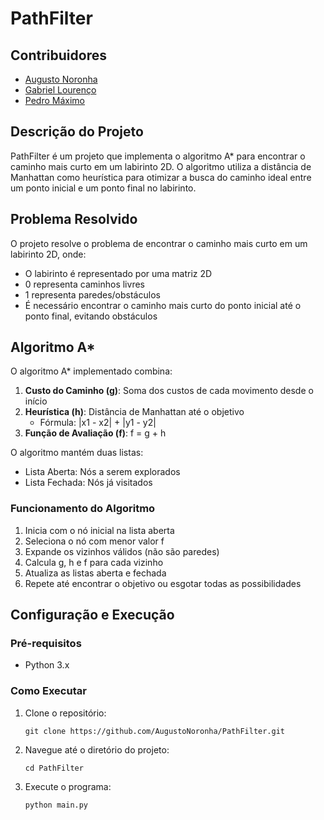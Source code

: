 # PathFilter

## Contribuidores
- [Augusto Noronha](https://github.com/AugustoNoronha)
- [Gabriel Lourenço](https://github.com/gabrielreisresende)
- [Pedro Máximo](https://github.com/pedromaximocampos)

## Descrição do Projeto
PathFilter é um projeto que implementa o algoritmo A* para encontrar o caminho mais curto em um labirinto 2D. O algoritmo utiliza a distância de Manhattan como heurística para otimizar a busca do caminho ideal entre um ponto inicial e um ponto final no labirinto.

## Problema Resolvido
O projeto resolve o problema de encontrar o caminho mais curto em um labirinto 2D, onde:
- O labirinto é representado por uma matriz 2D
- 0 representa caminhos livres
- 1 representa paredes/obstáculos
- É necessário encontrar o caminho mais curto do ponto inicial até o ponto final, evitando obstáculos

## Algoritmo A*
O algoritmo A* implementado combina:
1. **Custo do Caminho (g)**: Soma dos custos de cada movimento desde o início
2. **Heurística (h)**: Distância de Manhattan até o objetivo
   - Fórmula: |x1 - x2| + |y1 - y2|
3. **Função de Avaliação (f)**: f = g + h

O algoritmo mantém duas listas:
- Lista Aberta: Nós a serem explorados
- Lista Fechada: Nós já visitados

### Funcionamento do Algoritmo
1. Inicia com o nó inicial na lista aberta
2. Seleciona o nó com menor valor f
3. Expande os vizinhos válidos (não são paredes)
4. Calcula g, h e f para cada vizinho
5. Atualiza as listas aberta e fechada
6. Repete até encontrar o objetivo ou esgotar todas as possibilidades

## Configuração e Execução

### Pré-requisitos
- Python 3.x

### Como Executar
1. Clone o repositório:
   ```
   git clone https://github.com/AugustoNoronha/PathFilter.git
   ```

2. Navegue até o diretório do projeto:
   ```
   cd PathFilter
   ```

3. Execute o programa:
   ```
   python main.py
   ```
